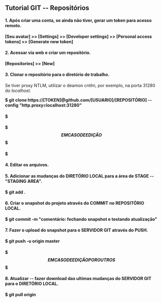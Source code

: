 ## Tutorial GIT -- Repositórios

#### 1. Após criar uma conta, se ainda não tiver, gerar um token para acesso remoto.

**[Seu avatar] >> [Settings] >> [Developer settings] >> [Personal access tokens] >> [Generate new token]**

#### 2. Acessar via web e criar um repositório.

**[Repositories] >> [New]**

#### 3. Clonar o repositório para o diretório de trabalho.

Se tiver proxy NTLM, utilizar o deamon _cntlm_, por exemplo, na porta 31280 do _localhost_.

**$ git clone https://[TOKEN]@github.com/[USUARIO]/[REPOSITÓRIO] --config "http.proxy=localhost:31280"**

#### $$$$$$$$$$$$$$$$$$$$$$$$$
#### $$$ EM CASO DE EDIÇÃO $$$
#### $$$$$$$$$$$$$$$$$$$$$$$$$

#### 4. Editar os arquivos.

#### 5. Adicionar as mudanças do DIRETÓRIO LOCAL para a área de STAGE -- "STAGING AREA".

**$ git add .**

#### 6. Criar o snapshot do projeto através do COMMIT no REPOSITÓRIO LOCAL.

**$ git commit -m "comentário: fechando snapshot e testando atualização"**

#### 7. Fazer o upload do snapshot para o SERVIDOR GIT através do PUSH.

**$ git push -u origin master**

#### $$$$$$$$$$$$$$$$$$$$$$$$$$$$$$$$$$$$
#### $$$ EM CASO DE EDIÇÃO POR OUTROS $$$
#### $$$$$$$$$$$$$$$$$$$$$$$$$$$$$$$$$$$$

#### 8. Atualizar -- fazer download das ultimas mudanças do SERVIDOR GIT para o DIRETÓRIO LOCAL.

**$ git pull origin**

~~~ FIM ~~~

